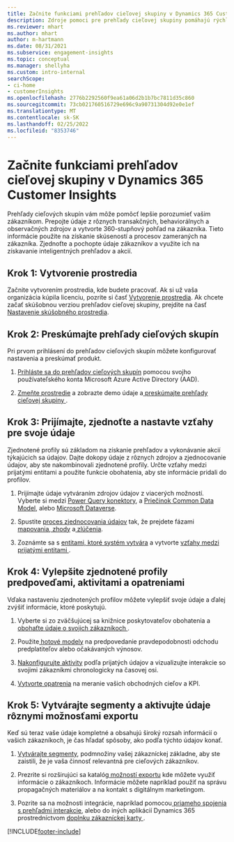 ```yaml
---
title: Začnite funkciami prehľadov cieľovej skupiny v Dynamics 365 Customer Insights
description: Zdroje pomoci pre prehľady cieľovej skupiny pomáhajú rýchlo začať.
ms.reviewer: mhart
ms.author: mhart
author: m-hartmann
ms.date: 08/31/2021
ms.subservice: engagement-insights
ms.topic: conceptual
ms.manager: shellyha
ms.custom: intro-internal
searchScope:
- ci-home
- customerInsights
ms.openlocfilehash: 2776b2292560f9ea61a06d2b1b7bc7811d35c860
ms.sourcegitcommit: 73cb021760516729e696c9a90731304d92e0e1ef
ms.translationtype: MT
ms.contentlocale: sk-SK
ms.lasthandoff: 02/25/2022
ms.locfileid: "8353746"
---
```

# <a name="get-started-with-dynamics-365-customer-insights-audience-insights-capability"></a>Začnite funkciami prehľadov cieľovej skupiny v Dynamics 365 Customer Insights

Prehľady cieľových skupín vám môže pomôcť lepšie porozumieť vašim zákazníkom. Prepojte údaje z rôznych transakčných, behaviorálnych a observačných zdrojov a vytvorte 360-stupňový pohľad na zákazníka. Tieto informácie použite na získanie skúseností a procesov zameraných na zákazníka. Zjednoťte a pochopte údaje zákazníkov a využite ich na získavanie inteligentných prehľadov a akcií.

## <a name="step-1-create-an-environment"></a>Krok 1: Vytvorenie prostredia

Začnite vytvorením prostredia, kde budete pracovať. Ak si už vaša organizácia kúpila licenciu, pozrite si časť [Vytvorenie prostredia](create-environment.md). Ak chcete začať skúšobnou verziou prehľadov cieľovej skupiny, prejdite na časť [Nastavenie skúšobného prostredia](../trial-signup.md). 

## <a name="step-2-explore-audience-insights"></a>Krok 2: Preskúmajte prehľady cieľových skupín

Pri prvom prihlásení do prehľadov cieľových skupín môžete konfigurovať nastavenia a preskúmať produkt.

1. [Prihláste sa do prehľadov cieľových skupín](https://home.ci.ai.dynamics.com) pomocou svojho používateľského konta Microsoft Azure Active Directory (AAD).

1. [Zmeňte prostredie](manage-environments.md#switch-environments) a zobrazte demo údaje a[ preskúmajte prehľady cieľovej skupiny ](home.md).

##  <a name="step-3-ingest-unify-and-set-up-relationships-for-your-data"></a>Krok 3: Prijímajte, zjednoťte a nastavte vzťahy pre svoje údaje

Zjednotené profily sú základom na získanie prehľadov a vykonávanie akcií týkajúcich sa údajov. Dajte dokopy údaje z rôznych zdrojov a zjednocovanie údajov, aby ste nakombinovali zjednotené profily. Určte vzťahy medzi prijatými entitami a použite funkcie obohatenia, aby ste informácie pridali do profilov. 

1. Prijímajte údaje vytváraním zdrojov údajov z viacerých možností. Vyberte si medzi [Power Query konektory](connect-power-query.md), a [Priečinok Common Data Model](connect-common-data-model.md), alebo [Microsoft Dataverse](/dynamics365/customer-insights/audience-insights/connect-dataverse-managed-lake). 

1. Spustite [ proces zjednocovania údajov](data-unification.md) tak, že prejdete fázami [ mapovania](map-entities.md),[ zhody](match-entities.md) a[ zlúčenia](merge-entities.md).

1. Zoznámte sa s [entitami, ktoré systém vytvára](entities.md) a vytvorte [vzťahy medzi prijatými entitami ](relationships.md).
    
## <a name="step-4-enhance-unified-profiles-with-predictions-activities-and-measures"></a>Krok 4: Vylepšite zjednotené profily predpoveďami, aktivitami a opatreniami

Vďaka nastaveniu zjednotených profilov môžete vylepšiť svoje údaje a ďalej zvýšiť informácie, ktoré poskytujú.

1. Vyberte si zo zväčšujúcej sa knižnice poskytovateľov obohatenia a[ obohaťte údaje o svojich zákazníkoch ](enrichment-hub.md).

1. Použite[ hotové modely](predictions-overview.md) na predpovedanie pravdepodobnosti odchodu predplatiteľov alebo očakávaných výnosov.

1. [Nakonfigurujte aktivity](activities.md) podľa prijatých údajov a vizualizujte interakcie so svojimi zákazníkmi chronologicky na časovej osi. 

1. [Vytvorte opatrenia](measures.md) na meranie vašich obchodných cieľov a KPI.
 
## <a name="step-5-create-segments-and-activate-data-through-various-export-options"></a>Krok 5: Vytvárajte segmenty a aktivujte údaje rôznymi možnosťami exportu

Keď sú teraz vaše údaje kompletné a obsahujú široký rozsah informácií o vašich zákazníkoch, je čas hľadať spôsoby, ako podľa týchto údajov konať. 

1. [Vytvárajte segmenty](segments.md), podmnožiny vašej zákazníckej základne, aby ste zaistili, že je vaša činnosť relevantná pre cieľových zákazníkov.

1. Prezrite si rozširujúci sa katalóg[ možností exportu](export-destinations.md) kde môžete využiť informácie o zákazníkoch. Informácie môžete napríklad použiť na správu propagačných materiálov a na kontakt s digitálnym marketingom.

1. Pozrite sa na možnosti integrácie, napríklad pomocou[ priameho spojenia s prehľadmi interakcie](../engagement-insights/integrate-audience-insights-engagement-insights.md), alebo do iných aplikácií Dynamics 365 prostredníctvom [doplnku zákazníckej karty ](customer-card-add-in.md).  


[!INCLUDE[footer-include](../includes/footer-banner.md)]